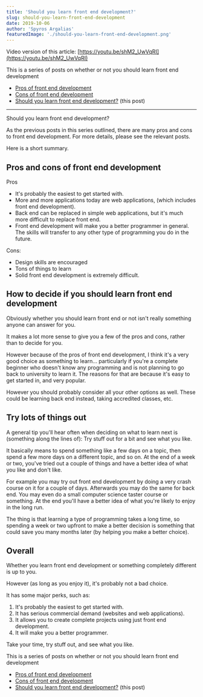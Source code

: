 ```yaml
---
title: 'Should you learn front end development?'
slug: should-you-learn-front-end-development
date: 2019-10-06
author: 'Spyros Argalias'
featuredImage: './should-you-learn-front-end-development.png'
---
```


Video version of this article: [https://youtu.be/shM2_UwVqRI](https://youtu.be/shM2_UwVqRI)

This is a series of posts on whether or not you should learn front end development

- [Pros of front end development](/blog/pros-of-front-end-development/)
- [Cons of front end development](/blog/cons-of-front-end-development/)
- [Should you learn front end development?](/blog/should-you-learn-front-end-development/) (this post)

---

Should you learn front end development?

As the previous posts in this series outlined, there are many pros and cons to front end development. For more details, please see the relevant posts.

Here is a short summary.

## Pros and cons of front end development

Pros

- It's probably the easiest to get started with.
- More and more applications today are web applications, (which includes front end development).
- Back end can be replaced in simple web applications, but it's much more difficult to replace front end.
- Front end development will make you a better programmer in general. The skills will transfer to any other type of programming you do in the future.

Cons:

- Design skills are encouraged
- Tons of things to learn
- Solid front end development is extremely difficult.

## How to decide if you should learn front end development

Obviously whether you should learn front end or not isn't really something anyone can answer for you.

It makes a lot more sense to give you a few of the pros and cons, rather than to decide for you.

However because of the pros of front end development, I think it's a very good choice as something to learn... particularly if you're a complete beginner who doesn't know any programming and is not planning to go back to university to learn it. The reasons for that are because it's easy to get started in, and very popular.

However you should probably consider all your other options as well. These could be learning back end instead, taking accredited classes, etc.

## Try lots of things out

A general tip you'll hear often when deciding on what to learn next is (something along the lines of): Try stuff out for a bit and see what you like.

It basically means to spend something like a few days on a topic, then spend a few more days on a different topic, and so on. At the end of a week or two, you've tried out a couple of things and have a better idea of what you like and don't like.

For example you may try out front end development by doing a very crash course on it for a couple of days. Afterwards you may do the same for back end. You may even do a small computer science taster course or something. At the end you'll have a better idea of what you're likely to enjoy in the long run.

The thing is that learning a type of programming takes a long time, so spending a week or two upfront to make a better decision is something that could save you many months later (by helping you make a better choice).

## Overall

Whether you learn front end development or something completely different is up to you.

However (as long as you enjoy it), it's probably not a bad choice.

It has some major perks, such as:

1. It's probably the easiest to get started with.
2. It has serious commercial demand (websites and web applications).
3. It allows you to create complete projects using just front end development.
4. It will make you a better programmer.

Take your time, try stuff out, and see what you like.

This is a series of posts on whether or not you should learn front end development

- [Pros of front end development](/blog/pros-of-front-end-development/)
- [Cons of front end development](/blog/cons-of-front-end-development/)
- [Should you learn front end development?](/blog/should-you-learn-front-end-development/) (this post)
